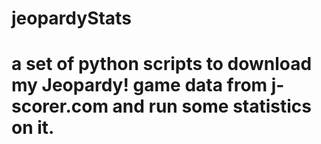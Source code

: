 # jeopardyStats
# a set of python scripts to download my Jeopardy! game data from j-scorer.com and run some statistics on it.
